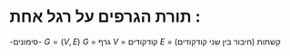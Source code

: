  # תורת הגרפים על רגל אחת : 


-סימונים-
$G = (V,E)$ 
$G$ = גרף
$V$ = קודקודים
$E$ = קשתות (חיבור בין שני קודקודים)

